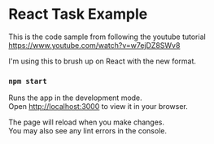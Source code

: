 # React Task Example

This is the code sample from following the youtube tutorial
https://www.youtube.com/watch?v=w7ejDZ8SWv8

I'm using this to brush up on React with the new format.

### `npm start`

Runs the app in the development mode.\
Open [http://localhost:3000](http://localhost:3000) to view it in your browser.

The page will reload when you make changes.\
You may also see any lint errors in the console.

